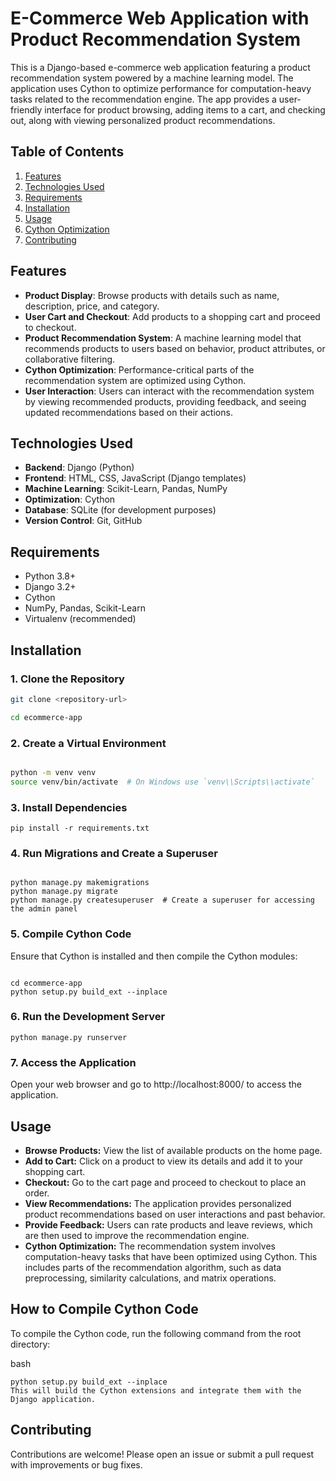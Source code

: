 
# E-Commerce Web Application with Product Recommendation System

This is a Django-based e-commerce web application featuring a product recommendation system powered by a machine learning model. The application uses Cython to optimize performance for computation-heavy tasks related to the recommendation engine. The app provides a user-friendly interface for product browsing, adding items to a cart, and checking out, along with viewing personalized product recommendations.

## Table of Contents
1. [Features](#features)
2. [Technologies Used](#technologies-used)
3. [Requirements](#requirements)
4. [Installation](#installation)
5. [Usage](#usage)
6. [Cython Optimization](#How-to-Compile-Cython-Code)
7. [Contributing](#contributing)

## Features

- **Product Display**: Browse products with details such as name, description, price, and category.
- **User Cart and Checkout**: Add products to a shopping cart and proceed to checkout.
- **Product Recommendation System**: A machine learning model that recommends products to users based on behavior, product attributes, or collaborative filtering.
- **Cython Optimization**: Performance-critical parts of the recommendation system are optimized using Cython.
- **User Interaction**: Users can interact with the recommendation system by viewing recommended products, providing feedback, and seeing updated recommendations based on their actions.

## Technologies Used

- **Backend**: Django (Python)
- **Frontend**: HTML, CSS, JavaScript (Django templates)
- **Machine Learning**: Scikit-Learn, Pandas, NumPy
- **Optimization**: Cython
- **Database**: SQLite (for development purposes)
- **Version Control**: Git, GitHub

## Requirements

- Python 3.8+
- Django 3.2+
- Cython
- NumPy, Pandas, Scikit-Learn
- Virtualenv (recommended)

## Installation

### 1. Clone the Repository

```bash
git clone <repository-url>

cd ecommerce-app

```
### 2. Create a Virtual Environment
```bash

python -m venv venv
source venv/bin/activate  # On Windows use `venv\\Scripts\\activate`
```
### 3. Install Dependencies

```
pip install -r requirements.txt
```
### 4. Run Migrations and Create a Superuser

```

python manage.py makemigrations
python manage.py migrate
python manage.py createsuperuser  # Create a superuser for accessing the admin panel
```
### 5. Compile Cython Code
Ensure that Cython is installed and then compile the Cython modules:


```

cd ecommerce-app
python setup.py build_ext --inplace
```
### 6. Run the Development Server

```
python manage.py runserver
```
### 7. Access the Application
Open your web browser and go to http://localhost:8000/ to access the application.

## Usage
- **Browse Products:** View the list of available products on the home page.
- **Add to Cart:** Click on a product to view its details and add it to your shopping cart.
- **Checkout:** Go to the cart page and proceed to checkout to place an order.
- **View Recommendations:** The application provides personalized product recommendations based on user interactions and past behavior.
- **Provide Feedback:** Users can rate products and leave reviews, which are then used to improve the recommendation engine.
- **Cython Optimization:**
 The recommendation system involves computation-heavy tasks that have been optimized using Cython. This includes parts of the recommendation algorithm, such as data preprocessing, similarity calculations, and matrix operations.

## How to Compile Cython Code
To compile the Cython code, run the following command from the root directory:

bash
```
python setup.py build_ext --inplace
This will build the Cython extensions and integrate them with the Django application.
```

## Contributing
Contributions are welcome! Please open an issue or submit a pull request with improvements or bug fixes.

